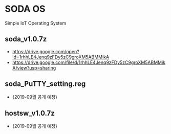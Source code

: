 # SODA OS
Simple IoT Operating System

## soda_v1.0.7z
- https://drive.google.com/open?id=1rhhLE4Jenq9zFDy5zC9groXM5ABMMikA 
- https://drive.google.com/file/d/1rhhLE4Jenq9zFDy5zC9groXM5ABMMikA/view?usp=sharing

## soda_PuTTY_setting.reg
- {2019-09월 공개 예정} 

## hostsw_v1.0.7z
- {2019-09월 공개 예정} 
